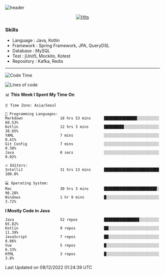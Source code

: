 <!-- Github Profile Readme로 프로필 꾸미기 : https://zzsza.github.io/development/2020/07/10/make-github-profile-readme/ -->

<!-- github theme -->
  <!-- 
    ![header](https://capsule-render.vercel.app/api?type=slice&color=e0f0e3&height=150&section=header&text=beasy&fontSize=45)
  -->
  ![header](https://capsule-render.vercel.app/api?type=soft&color=e0f0e3&height=150&section=header&text=Choi-YongSeok&fontSize=55&animation=twinkling)


<!-- hits count : https://hits.seeyoufarm.com/ -->
<div align=center>
    
  [![Hits](https://hits.seeyoufarm.com/api/count/incr/badge.svg?url=https%3A%2F%2Fgithub.com%2Fchoi-ys&count_bg=%2379C83D&title_bg=%23555555&icon=&icon_color=%23E7E7E7&title=hits&edge_flat=false)](https://hits.seeyoufarm.com)

</div>


<!-- Committed Top Lang -->
<div align=center>
</div>


### Skills
 - Language : Java, Kotlin
 - Framework : Spring Framework, JPA, QueryDSL
 - Database : MySQL
 - Test : jUnit5, Mockito, Kotest
 - Repository : Kafka, Redis

---

<!--START_SECTION:waka-->
![Code Time](http://img.shields.io/badge/Code%20Time-3%2C298%20hrs%209%20mins-blue)

![Lines of code](https://img.shields.io/badge/From%20Hello%20World%20I%27ve%20Written-343%20Thousand%20lines%20of%20code-blue)

📊 **This Week I Spent My Time On** 

```text
⌚︎ Time Zone: Asia/Seoul

💬 Programming Languages: 
Markdown                 18 hrs 53 mins      ███████████████░░░░░░░░░░   60.53% 
Kotlin                   12 hrs 3 mins       █████████░░░░░░░░░░░░░░░░   38.65% 
YAML                     7 mins              ░░░░░░░░░░░░░░░░░░░░░░░░░   0.41% 
Git Config               7 mins              ░░░░░░░░░░░░░░░░░░░░░░░░░   0.38% 
Java                     0 secs              ░░░░░░░░░░░░░░░░░░░░░░░░░   0.02%

🔥 Editors: 
IntelliJ                 31 hrs 13 mins      █████████████████████████   100.0%

💻 Operating System: 
Mac                      30 hrs 3 mins       ████████████████████████░   96.28% 
Windows                  1 hr 9 mins         █░░░░░░░░░░░░░░░░░░░░░░░░   3.72%

```

**I Mostly Code in Java** 

```text
Java                     52 repos            ████████████████░░░░░░░░░   65.82% 
Kotlin                   9 repos             ██░░░░░░░░░░░░░░░░░░░░░░░   11.39% 
JavaScript               7 repos             ██░░░░░░░░░░░░░░░░░░░░░░░   8.86% 
Vue                      5 repos             █░░░░░░░░░░░░░░░░░░░░░░░░   6.33% 
HTML                     3 repos             █░░░░░░░░░░░░░░░░░░░░░░░░   3.8%

```



 Last Updated on 08/12/2022 01:24:39 UTC
<!--END_SECTION:waka-->

<!-- 
![footer](https://capsule-render.vercel.app/api?section=footer&type=slice&color=e0f0e3)
-->

